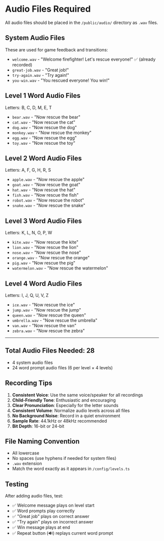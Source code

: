 # Audio Files Required

All audio files should be placed in the `/public/audio/` directory as `.wav` files.

## System Audio Files

These are used for game feedback and transitions:

- `welcome.wav` - "Welcome firefighter! Let's rescue everyone!" ✅ (already recorded)
- `great-job.wav` - "Great job!"
- `try-again.wav` - "Try again!"
- `you-win.wav` - "You rescued everyone! You win!"

## Level 1 Word Audio Files

Letters: B, C, D, M, E, T

- `bear.wav` - "Now rescue the bear"
- `cat.wav` - "Now rescue the cat"
- `dog.wav` - "Now rescue the dog"
- `monkey.wav` - "Now rescue the monkey"
- `egg.wav` - "Now rescue the egg"
- `toy.wav` - "Now rescue the toy"

## Level 2 Word Audio Files

Letters: A, F, G, H, R, S

- `apple.wav` - "Now rescue the apple"
- `goat.wav` - "Now rescue the goat"
- `hat.wav` - "Now rescue the hat"
- `fish.wav` - "Now rescue the fish"
- `robot.wav` - "Now rescue the robot"
- `snake.wav` - "Now rescue the snake"

## Level 3 Word Audio Files

Letters: K, L, N, O, P, W

- `kite.wav` - "Now rescue the kite"
- `lion.wav` - "Now rescue the lion"
- `nose.wav` - "Now rescue the nose"
- `orange.wav` - "Now rescue the orange"
- `pig.wav` - "Now rescue the pig"
- `watermelon.wav` - "Now rescue the watermelon"

## Level 4 Word Audio Files

Letters: I, J, Q, U, V, Z

- `ice.wav` - "Now rescue the ice"
- `jump.wav` - "Now rescue the jump"
- `queen.wav` - "Now rescue the queen"
- `umbrella.wav` - "Now rescue the umbrella"
- `van.wav` - "Now rescue the van"
- `zebra.wav` - "Now rescue the zebra"

---

## Total Audio Files Needed: 28

- 4 system audio files
- 24 word prompt audio files (6 per level × 4 levels)

## Recording Tips

1. **Consistent Voice**: Use the same voice/speaker for all recordings
2. **Child-Friendly Tone**: Enthusiastic and encouraging
3. **Clear Pronunciation**: Especially for the letter sounds
4. **Consistent Volume**: Normalize audio levels across all files
5. **No Background Noise**: Record in a quiet environment
6. **Sample Rate**: 44.1kHz or 48kHz recommended
7. **Bit Depth**: 16-bit or 24-bit

## File Naming Convention

- All lowercase
- No spaces (use hyphens if needed for system files)
- `.wav` extension
- Match the word exactly as it appears in `/config/levels.ts`

## Testing

After adding audio files, test:
- ✅ Welcome message plays on level start
- ✅ Word prompts play correctly
- ✅ "Great job" plays on correct answer
- ✅ "Try again" plays on incorrect answer
- ✅ Win message plays at end
- ✅ Repeat button (🔊) replays current word prompt

